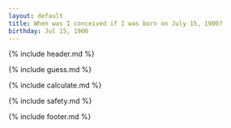 ```yaml
---
layout: default
title: When was I conceived if I was born on July 15, 1900?
birthday: Jul 15, 1900
---
```


{% include header.md %}

{% include guess.md %}

{% include calculate.md %}

{% include safety.md %}

{% include footer.md %}



